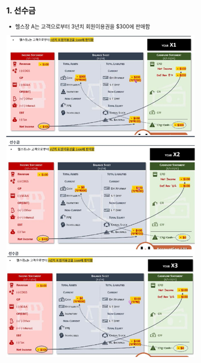 ## 1. 선수금
- 헬스장 A는 고객으로부터 3년치 회원이용권을 $300에 판매함

<img src="../Img/1_12_Three_Statement_연결예제2_선수금_1.jpg">

<img src="../Img/1_12_Three_Statement_연결예제2_선수금_2.jpg">

<img src="../Img/1_12_Three_Statement_연결예제2_선수금_3.jpg">